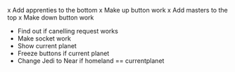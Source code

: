 x Add apprenties to the bottom
x Make up button work
x Add masters to the top
x Make down button work
* Find out if canelling request works
* Make socket work
* Show current planet
* Freeze buttons if current planet
* Change Jedi to Near if homeland == currentplanet

